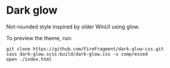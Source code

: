 Dark glow
=========

Not-rounded style inspired by older WinUI using glow.

To preview the theme, run:

```shell
git clone https://github.com/FireFragment/dark-glow-css.git
sass dark-glow.scss:build/dark-glow.css -s compressed
open ./index.html
```
